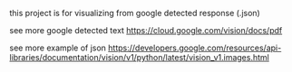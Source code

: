 this project is for visualizing from google detected response (.json)

see more google detected text
https://cloud.google.com/vision/docs/pdf

see more example of json 
https://developers.google.com/resources/api-libraries/documentation/vision/v1/python/latest/vision_v1.images.html
